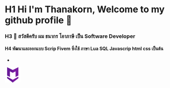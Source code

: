 # H1 Hi I'm Thanakorn, Welcome to my github profile 👋
### H3 👋 สวัสดีครับ ผม ธนากร โอาภาษี เป็น Software Developer 
#### H4 พัฒนาและออกแบบ Scrip Fivem ซึ่งใช้ ภาษา Lua SQL Javascrip html css เป็นต้น
- 


![alt text](https://github.com/adam-p/markdown-here/raw/master/src/common/images/icon48.png "Logo Title Text 1")
<!---
Bellyx/Bellyx is a ✨ special ✨ repository because its `README.md` (this file) appears on your GitHub profile.
You can click the Preview link to take a look at your changes.
--->
